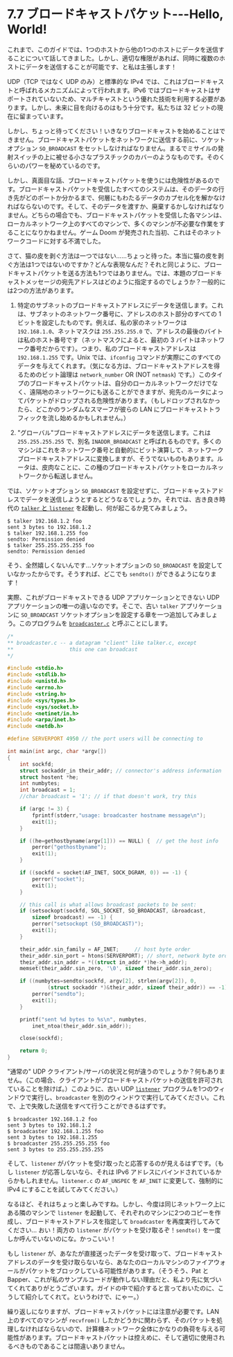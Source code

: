 # 7.7 ブロードキャストパケット---Hello, World!

これまで、このガイドでは、1つのホストから他の1つのホストにデータを送信することについて話してきました。しかし、適切な権限があれば、同時に複数のホストにデータを送信することが可能です、と私は主張します！

UDP（TCP ではなく UDP のみ）と標準的な IPv4 では、これはブロードキャストと呼ばれるメカニズムによって行われます。IPv6 ではブロードキャストはサポートされていないため、マルチキャストという優れた技術を利用する必要があります。しかし、未来に目を向けるのはもう十分です。私たちは 32 ビットの現在に留まっています。

しかし、ちょっと待ってください！いきなりブロードキャストを始めることはできません。ブロードキャストパケットをネットワークに送信する前に、ソケットオプション `SO_BROADCAST` をセットしなければなりません。まるでミサイルの発射スイッチの上に被せる小さなプラスチックのカバーのようなものです。そのくらいのパワーを秘めているのです。

しかし、真面目な話、ブロードキャストパケットを使うには危険性があるのです。ブロードキャストパケットを受信したすべてのシステムは、そのデータの行き先がどのポートか分かるまで、何層にもわたるデータのカプセル化を解かなければならないのです。そして、そのデータを渡すか、廃棄するかしなければなりません。どちらの場合でも、ブロードキャストパケットを受信した各マシンは、ローカルネットワーク上のすべてのマシンで、多くのマシンが不必要な作業をすることになりかねません。ゲーム Doom が発売された当初、これはそのネットワークコードに対する不満でした。

さて、猫の皮を剥ぐ方法は一つではない......ちょっと待った。本当に猫の皮を剥ぐ方法は1つではないのですか？どんな表現なんだ？それと同じように、ブロードキャストパケットを送る方法も1つではありません。では、本題のブロードキャストメッセージの宛先アドレスはどのように指定するのでしょうか？一般的には2つの方法があります。

1. 特定のサブネットのブロードキャストアドレスにデータを送信します。これは、サブネットのネットワーク番号に、アドレスのホスト部分のすべての 1 ビットを設定したものです。例えば、私の家のネットワークは `192.168.1.0`、ネットマスクは `255.255.255.0` で、アドレスの最後のバイトは私のホスト番号です（ネットマスクによると、最初の 3 バイトはネットワーク番号だからです）。つまり、私のブロードキャストアドレスは `192.168.1.255` です。Unix では、`ifconfig` コマンドが実際にこのすべてのデータを与えてくれます。（気になる方は、ブロードキャストアドレスを得るためのビット論理は `network_number` OR (NOT `netmask`) です。）このタイプのブロードキャストパケットは、自分のローカルネットワークだけでなく、遠隔地のネットワークにも送ることができますが、宛先のルータによってパケットがドロップされる危険性があります。（もしドロップされなかったら、どこかのランダムなスマーフが彼らの LAN にブロードキャストトラフィックを流し始めるかもしれません。）

2. "グローバル"ブロードキャストアドレスにデータを送信します。これは `255.255.255.255` で、別名 `INADDR_BROADCAST` と呼ばれるものです。多くのマシンはこれをネットワーク番号と自動的にビット演算して、ネットワークブロードキャストアドレスに変換しますが、そうでないものもあります。ルータは、皮肉なことに、この種のブロードキャストパケットをローカルネットワークから転送しません。

では、ソケットオプション `SO_BROADCAST` を設定せずに、ブロードキャストアドレスでデータを送信しようとするとどうなるでしょうか。それでは、古き良き時代の [`talker` と `listener`](../client-server-background/datagram-sockets.md) を起動し、何が起こるか見てみましょう。

```
$ talker 192.168.1.2 foo
sent 3 bytes to 192.168.1.2
$ talker 192.168.1.255 foo
sendto: Permission denied
$ talker 255.255.255.255 foo
sendto: Permission denied
```

そう、全然嬉しくないんです...ソケットオプションの `SO_BROADCAST` を設定していなかったからです。そうすれば、どこでも `sendto()` ができるようになります！

実際、これがブロードキャストできる UDP アプリケーションとできない UDP アプリケーションの唯一の違いなのです。そこで、古い `talker` アプリケーションに `SO_BROADCAST` ソケットオプションを設定する章を一つ追加してみましょう。このプログラムを [`broadcaster.c`](https://beej.us/guide/bgnet/examples/broadcaster.c) と呼ぶことにします。

```c
/*
** broadcaster.c -- a datagram "client" like talker.c, except
**                  this one can broadcast
*/

#include <stdio.h>
#include <stdlib.h>
#include <unistd.h>
#include <errno.h>
#include <string.h>
#include <sys/types.h>
#include <sys/socket.h>
#include <netinet/in.h>
#include <arpa/inet.h>
#include <netdb.h>

#define SERVERPORT 4950 // the port users will be connecting to

int main(int argc, char *argv[])
{
    int sockfd;
    struct sockaddr_in their_addr; // connector's address information
    struct hostent *he;
    int numbytes;
    int broadcast = 1;
    //char broadcast = '1'; // if that doesn't work, try this

    if (argc != 3) {
        fprintf(stderr,"usage: broadcaster hostname message\n");
        exit(1);
    }

    if ((he=gethostbyname(argv[1])) == NULL) {  // get the host info
        perror("gethostbyname");
        exit(1);
    }

    if ((sockfd = socket(AF_INET, SOCK_DGRAM, 0)) == -1) {
        perror("socket");
        exit(1);
    }

    // this call is what allows broadcast packets to be sent:
    if (setsockopt(sockfd, SOL_SOCKET, SO_BROADCAST, &broadcast,
        sizeof broadcast) == -1) {
        perror("setsockopt (SO_BROADCAST)");
        exit(1);
    }

    their_addr.sin_family = AF_INET;     // host byte order
    their_addr.sin_port = htons(SERVERPORT); // short, network byte order
    their_addr.sin_addr = *((struct in_addr *)he->h_addr);
    memset(their_addr.sin_zero, '\0', sizeof their_addr.sin_zero);

    if ((numbytes=sendto(sockfd, argv[2], strlen(argv[2]), 0,
             (struct sockaddr *)&their_addr, sizeof their_addr)) == -1) {
        perror("sendto");
        exit(1);
    }

    printf("sent %d bytes to %s\n", numbytes,
        inet_ntoa(their_addr.sin_addr));

    close(sockfd);

    return 0;
}
```

"通常の" UDP クライアント/サーバの状況と何が違うのでしょうか？何もありません。（この場合、クライアントがブロードキャストパケットの送信を許可されていることを除けば。）このように、古い UDP [`listener`](../client-server-background/datagram-sockets.md) プログラムを1つのウィンドウで実行し、`broadcaster` を別のウィンドウで実行してみてください。これで、上で失敗した送信をすべて行うことができるはずです。

```
$ broadcaster 192.168.1.2 foo
sent 3 bytes to 192.168.1.2
$ broadcaster 192.168.1.255 foo
sent 3 bytes to 192.168.1.255
$ broadcaster 255.255.255.255 foo
sent 3 bytes to 255.255.255.255
```

そして、`listener` がパケットを受け取ったと応答するのが見えるはずです。（もし `listener` が応答しないなら、それは IPv6 アドレスにバインドされているからかもしれません。`listener.c` の `AF_UNSPEC` を `AF_INET` に変更して、強制的に IPv4 にすることを試してみてください。）

なるほど、それはちょっと楽しみですね。しかし、今度は同じネットワーク上にある隣のマシンで `listener` を起動して、それぞれのマシンに2つのコピーを作成し、ブロードキャストアドレスを指定して `broadcaster` を再度実行してみてください... おい！両方の `listener` がパケットを受け取るぞ！`sendto()` を一度しか呼んでいないのにな。かっこいい！

もし `listener` が、あなたが直接送ったデータを受け取って、ブロードキャストアドレスのデータを受け取らないなら、あなたのローカルマシンのファイアウォールがパケットをブロックしている可能性があります。（そうそう、Pat とBapper、これが私のサンプルコードが動作しない理由だと、私より先に気づいてくれてありがとうございます。ガイドの中で紹介すると言っておいたのに、こうして紹介してくれて。というわけで、にゃー。）

繰り返しになりますが、ブロードキャストパケットには注意が必要です。LAN 上のすべてのマシンが `recvfrom()` したかどうかに関わらず、そのパケットを処理しなければならないので、計算機ネットワーク全体にかなりの負荷を与える可能性があります。ブロードキャストパケットは控えめに、そして適切に使用されるべきものであることは間違いありません。
